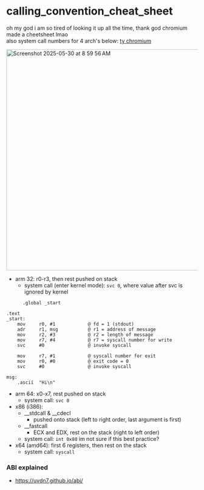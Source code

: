 # calling_convention_cheat_sheet
oh my god i am so tired of looking it up all the time, thank god chromium made a cheetsheet lmao <br>
also system call numbers for 4 arch's below: [ty chromium](https://chromium.googlesource.com/chromiumos/docs/+/master/constants/syscalls.md#x86-32_bit)

<img width="583" alt="Screenshot 2025-05-30 at 8 59 56 AM" src="https://github.com/user-attachments/assets/e6eb6944-887c-4777-8961-3aca7940e24c" />

- arm 32: r0-r3, then rest pushed on stack
    - system call (enter kernel mode): `svc 0`, where value after svc is ignored by kernel
```
      .global _start

.text
_start:
    mov     r0, #1            @ fd = 1 (stdout)
    adr     r1, msg           @ r1 = address of message
    mov     r2, #3            @ r2 = length of message
    mov     r7, #4            @ r7 = syscall number for write
    svc     #0                @ invoke syscall

    mov     r7, #1            @ syscall number for exit
    mov     r0, #0            @ exit code = 0
    svc     #0                @ invoke syscall

msg:
    .ascii  "Hi\n"
```
- arm 64: x0-x7, rest pushed on stack
    - system call:  `svc 0` 
- x86 (i386):
    - __stdcall & __cdecl 
      - pushed onto stack (left to right order, last argument is first)
    - __fastcall
      - ECX and EDX, rest on the stack (right to left order)
    - system call: `int 0x80` im not sure if this best practice?
- x64 (amd64): first 6 registers, then rest on the stack
    - system call: `syscall` 

### ABI explained
- https://uvdn7.github.io/abi/ 
